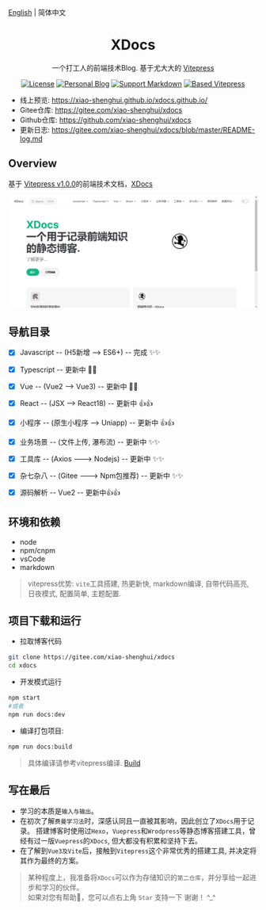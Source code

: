 [English](./README.en.md) | 简体中文

<h1 align="center">XDocs</h1>
<div align="center">
一个打工人的前端技术Blog. 基于尤大大的 <a href="https://vuecomponent.github.io/ant-design-vue/docs/vue/introduce-cn/" target="_blank">Vitepress</a>
</div>


<div align="center">

[![License](https://img.shields.io/npm/l/package.json.svg?style=flat)](https://github.com/xiao-shenghui/xdocs)
[![Personal Blog](https://img.shields.io/badge/Personal-Blog-yellow?style=flat)](https://vitepress.dev/)
[![Support Markdown](https://img.shields.io/badge/Support-Markdown-red?style=flat)](https://vitepress.dev/)
[![Based Vitepress](https://img.shields.io/badge/Based-Vitepress-blue?style=flat)](https://vitepress.dev/)

</div>

- 线上预览: https://xiao-shenghui.github.io/xdocs.github.io/
- Gitee仓库: https://gitee.com/xiao-shenghui/xdocs
- Github仓库: https://github.com/xiao-shenghui/xdocs
- 更新日志: https://gitee.com/xiao-shenghui/xdocs/blob/master/README-log.md

Overview
----

基于 [Vitepress v1.0.0](https://vitepress.dev/)的前端技术文档，[XDocs](https://github.com/xiao-shenghui/xdocs.git) 

![home](./mdImg/home.jpg)


导航目录
----
- [x] Javascript -- (H5新增 --> ES6+) -- 完成 ✨✨
- [x] Typescript -- 更新中 🎉🎉
- [x] Vue -- (Vue2 --> Vue3) -- 更新中 🌹🌹
- [x] React -- (JSX --> React18) -- 更新中 👍👍
- [x] 小程序 -- (原生小程序 --> Uniapp) -- 更新中 👍👍
- [x] 业务场景 -- (文件上传, 瀑布流) -- 更新中 ✨✨
- [x] 工具库 -- (Axios ---> Nodejs) -- 更新中 ✨✨
- [x] 杂七杂八 -- (Gitee ---> Npm包推荐) -- 更新中 ✨✨
- [x] 源码解析 -- Vue2 -- 更新中👍👍


环境和依赖
----
- node
- npm/cnpm
- vsCode
- markdown

> vitepress优势: `vite`工具搭建, 热更新快, markdown编译, 自带代码高亮, 日夜模式, 配置简单, 主题配置.



项目下载和运行
----

- 拉取博客代码
```bash
git clone https://gitee.com/xiao-shenghui/xdocs
cd xdocs
```

- 开发模式运行
```bash
npm start 
#或者
npm run docs:dev
```

- 编译打包项目: 
```bash
npm run docs:build
```
>具体编译请参考vitepress编译. [Build](https://vitepress.dev/reference/site-config#build)


写在最后
----
- 学习的本质是`输入与输出`。   
- 在初次了解`费曼学习法`时，深感认同且一直被其影响，因此创立了`XDocs`用于记录。
搭建博客时使用过`Hexo`，`Vuepress`和`Wrodpress`等静态博客搭建工具，曾经有过一版`Vuepress`的`XDocs`, 但大都没有积累和坚持下去。
- 在了解到`Vue3及Vite`后，接触到`Vitepress`这个非常优秀的搭建工具, 并决定将其作为最终的方案。

> 某种程度上，我准备将`XDocs`可以作为存储知识的`第二仓库`，并分享给一起进步和学习的伙伴。  
> 如果对您有帮助🌹，您可以点右上角 `Star` 支持一下 谢谢！ ^_^ 
